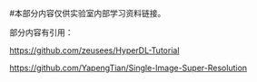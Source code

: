 #本部分内容仅供实验室内部学习资料链接。

部分内容有引用：

https://github.com/zeusees/HyperDL-Tutorial

https://github.com/YapengTian/Single-Image-Super-Resolution
